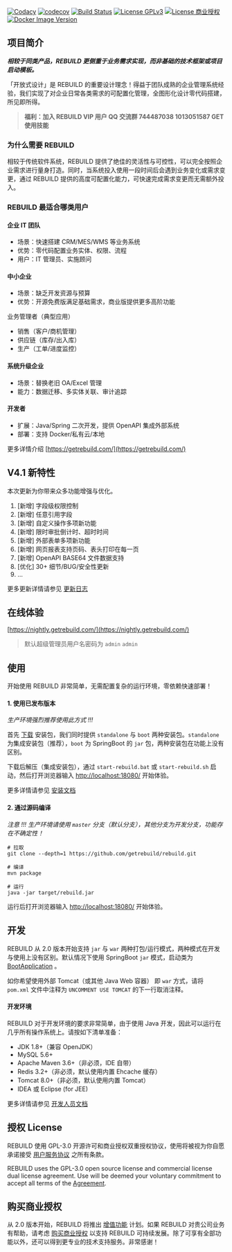 [![Codacy](https://api.codacy.com/project/badge/Grade/599a0a3e46f84e6bbc29e8fbe4632860)](https://www.codacy.com/app/getrebuild/rebuild)
[![codecov](https://codecov.io/gh/getrebuild/rebuild/branch/master/graph/badge.svg)](https://codecov.io/gh/getrebuild/rebuild)
[![Build Status](https://travis-ci.com/getrebuild/rebuild.svg?branch=master)](https://travis-ci.com/getrebuild/rebuild)
[![License GPLv3](https://img.shields.io/github/license/getrebuild/rebuild.svg)](https://getrebuild.com/legal/service-terms)
[![License 商业授权](https://img.shields.io/badge/license-%E5%95%86%E4%B8%9A%E6%8E%88%E6%9D%83-red.svg)](https://getrebuild.com/legal/service-terms)
[![Docker Image Version](https://img.shields.io/docker/v/getrebuild/rebuild?label=Docker%20Image)](https://www.getrebuild.com/learn/install-use-docker)

## 项目简介

**_相较于同类产品，REBUILD 更侧重于业务需求实现，而非基础的技术框架或项目启动模板。_**

「开放式设计」是 REBUILD 的重要设计理念！得益于团队成熟的企业管理系统经验，我们实现了对企业日常各类需求的可配置化管理，全图形化设计零代码搭建，所见即所得。

> **福利：加入 REBUILD VIP 用户 QQ 交流群 744487038 1013051587 GET 使用技能**

### 为什么需要 REBUILD

相较于传统软件系统，REBUILD 提供了绝佳的灵活性与可控性，可以完全按照企业需求进行量身打造。同时，当系统投入使用一段时间后会遇到业务变化或需求变更，通过 REBUILD 提供的高度可配置化能力，可快速完成需求变更而无需额外投入。

### REBUILD 最适合哪类用户

#### 企业 IT 团队

- 场景：快速搭建 CRM/MES/WMS 等业务系统
- 优势：零代码配置业务实体、权限、流程
- 用户：IT 管理员、实施顾问

#### 中小企业

- 场景：缺乏开发资源与预算
- 优势：开源免费版满足基础需求，商业版提供更多高阶功能

业务管理者（典型应用）

- 销售（客户/商机管理）
- 供应链（库存/出入库）
- 生产（工单/进度监控）

#### 系统升级企业

- 场景：替换老旧 OA/Excel 管理
- 能力：数据迁移、多实体关联、审计追踪

#### 开发者

- 扩展：Java/Spring 二次开发，提供 OpenAPI 集成外部系统
- 部署：支持 Docker/私有云/本地

更多详情介绍 [https://getrebuild.com/](https://getrebuild.com/)

## V4.1 新特性

本次更新为你带来众多功能增强与优化。

1. [新增] 字段级权限控制
2. [新增] 任意引用字段
3. [新增] 自定义操作多项新功能
4. [新增] 限时审批倒计时、超时时间
5. [新增] 外部表单多项新功能
6. [新增] 网页报表支持页码、表头打印在每一页
7. [新增] OpenAPI BASE64 文件数据支持
8. [优化] 30+ 细节/BUG/安全性更新
9. ...

更多更新详情请参见 [更新日志](https://getrebuild.com/docs/dev/changelog?v=4.0)

## 在线体验

[https://nightly.getrebuild.com/](https://nightly.getrebuild.com/)

> 默认超级管理员用户名密码为 `admin` `admin`

## 使用

开始使用 REBUILD 非常简单，无需配置复杂的运行环境，零依赖快速部署！

#### 1. 使用已发布版本

_生产环境强烈推荐使用此方式 !!!_

首先 [下载](https://getrebuild.com/download) 安装包，我们同时提供 `standalone` 与 `boot` 两种安装包。`standalone` 为集成安装包（推荐），`boot` 为 SpringBoot 的 `jar` 包，两种安装包在功能上没有区别。

下载后解压（集成安装包），通过 `start-rebuild.bat` 或 `start-rebuild.sh` 启动，然后打开浏览器输入 [http://localhost:18080/](http://localhost:18080/) 开始体验。

更多详情请参见 [安装文档](https://getrebuild.com/learn/install)

#### 2. 通过源码编译

_注意 !!! 生产环境请使用 `master` 分支（默认分支），其他分支为开发分支，功能存在不确定性！_

```
# 拉取
git clone --depth=1 https://github.com/getrebuild/rebuild.git

# 编译
mvn package

# 运行
java -jar target/rebuild.jar
```

运行后打开浏览器输入 [http://localhost:18080/](http://localhost:18080/) 开始体验。

## 开发

REBUILD 从 2.0 版本开始支持 `jar` 与 `war` 两种打包/运行模式，两种模式在开发与使用上没有区别。默认情况下使用 SpringBoot `jar` 模式，启动类为 [BootApplication](https://github.com/getrebuild/rebuild/blob/master/src/main/java/com/rebuild/core/BootApplication.java) 。

如你希望使用外部 Tomcat（或其他 Java Web 容器） 即 `war` 方式，请将 `pom.xml` 文件中注释为 `UNCOMMENT USE TOMCAT` 的下一行取消注释。

#### 开发环境

REBUILD 对于开发环境的要求非常简单，由于使用 Java 开发，因此可以运行在几乎所有操作系统上。请按如下清单准备：

- JDK 1.8+（兼容 OpenJDK）
- MySQL 5.6+
- Apache Maven 3.6+（非必须，IDE 自带）
- Redis 3.2+（非必须，默认使用内置 Ehcache 缓存）
- Tomcat 8.0+（非必须，默认使用内置 Tomcat）
- IDEA 或 Eclipse (for JEE)

更多详情请参见 [开发人员文档](https://getrebuild.com/docs/dev/)

## 授权 License

REBUILD 使用 GPL-3.0 开源许可和商业授权双重授权协议，使用将被视为你自愿承诺接受 [用户服务协议](https://getrebuild.com/legal/service-terms) 之所有条款。

REBUILD uses the GPL-3.0 open source license and commercial license dual license agreement. Use will be deemed your voluntary commitment to accept all terms of the [Agreement](https://getrebuild.com/legal/service-terms).

## 购买商业授权

从 2.0 版本开始，REBUILD 将推出 [增值功能](https://getrebuild.com/docs/rbv-features) 计划。如果 REBUILD 对贵公司业务有帮助，请考虑 [购买商业授权](https://getrebuild.com/#pricing-plans) 以支持 REBUILD 可持续发展。除了可享有全部功能以外，还可以得到更专业的技术支持服务。非常感谢！
